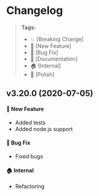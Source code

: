 Changelog
=========

> **Tags:**
> - :boom:       [Breaking Change]
> - :rocket:     [New Feature]
> - :bug:        [Bug Fix]
> - :memo:       [Documentation]
> - :house:      [Internal]
> - :nail_care:  [Polish]

## v3.20.0 (2020-07-05)

#### :rocket: New Feature

* Added tests
* Added node.js support

#### :bug: Bug Fix

* Fixed bugs

#### :house: Internal

* Refactoring
